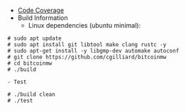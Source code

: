* [Code Coverage](https://cgilliard.github.io/bitcoinmw/code_coverage.html)
* Build Information
    - Linux dependencies (ubuntu minimal):
```
# sudo apt update
# sudo apt install git libtool make clang rustc -y
# sudo apt-get install -y libgmp-dev automake autoconf
# git clone https://github.com/cgilliard/bitcoinmw
# cd bitcoinmw
# ./build
```
    - Test
```
# ./build clean
# ./test
```
        

